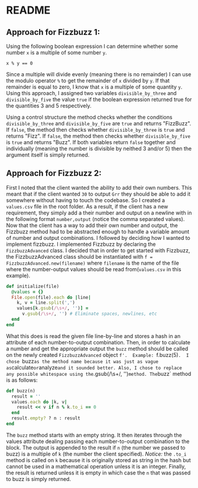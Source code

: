 # README
## Approach for Fizzbuzz 1:
Using the following boolean expression I can determine whether some number `x` is a multiple of some number `y`. 
```
x % y == 0
```
Since a multiple will divide evenly (meaning there is no remainder) I can use the modulo operator `%` to get the remainder of `x` divided by `y`. If that remainder is equal to zero, I know that `x` is a multiple of some quantity `y`. Using this approach, I assigned two variables `divisible_by_three` and `divisible_by_five` the value  `true` if the boolean expression returned true for the quantities 3 and 5 respectively.

Using a control structure the method checks whether the conditions `divisible_by_three` and `divisible_by_five` are `true` and returns "FizzBuzz". If `false`, the method then checks whether `divisible_by_three` is `true` and returns "Fizz". If `false`, the method then checks whether `divisible_by_five` is `true` and returns "Buzz". If both variables return `false` together and individually (meaning the number is divisible by neithed 3 and/or 5) then the argument itself is simply returned.  
## Approach for Fizzbuzz 2:
First I noted that the client wanted the ability to add their own numbers. This meant that if the client wanted `30` to output `Grr` they should be able to add it somewhere without having to touch the codebase. So I created a `values.csv` file in the root folder. As a result, if the client has a new requirement, they simply add a their number and output on a newline with in the following format `number,output` (notice the comma separated values).
Now that the client has a way to add their own number and output, the Fizzbuzz method had to be abstracted enough to handle a variable amount of number and output combinations. I followed by deciding how I wanted to implement fizzbuzz.
I implemented Fizzbuzz by declaring the `FizzbuzzAdvanced` class. I decided that in order to get started with Fizzbuzz, the FizzbuzzAdvanced class should be instantiated with `f = FizzbuzzAdvanced.new(filename)` where `filename` is the name of the file where the number-output values should be read from(`values.csv` in this example). 
````ruby
def initialize(file)
  @values = {}
  File.open(file).each do |line|
    k, v = line.split(',')
    values[k.gsub(/\s+/, '')] =
      v.gsub(/\s+/, '') # Eliminate spaces, newlines, etc
  end
end
````
What this does is read the given file line-by-line and stores a hash in an attribute of each number-to-output combination.
Then, in order to calculate a number and get the appropriate output the `buzz` method should be called on the newly created `FizzbuzzAdvanced` object `f'. 
Example: `f.buzz(5)`. 
I chose `buzz` as the method name because it was just as vague as `calculate` or `analyze` and it sounded better.
Also, I chose to replace any possible whitespace using the `.gsub(/\s+/, '')` method.
The `buzz` method is as follows:
````ruby
def buzz(n)
  result = ''
  values.each do |k, v|
    result << v if n % k.to_i == 0
  end
  result.empty? ? n : result
end
````
The `buzz` method starts with an empty string.
It then iterates through the values attribute dealing passing each number-to-output combination to the block.
The output is appended to the result if `n` (the number we passed to buzz) is a multiple of `k` (the number the client specified). *Notice:* the `.to_i` method is called on `k` because it is originally stored as string in the hash but cannot be used in a mathematical operation unless it is an integer.
Finally, the result is returned unless it is empty in which case the `n` that was passed to buzz is simply returned.
 